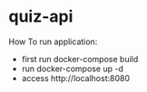# quiz-api

How To run application:

- first run docker-compose build
- run docker-compose up -d
- access http://localhost:8080
